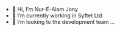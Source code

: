 - 👋 Hi, I’m Nur-E-Alam Jony
- 🌱 I’m currently working in Syftet Ltd
- 💞️ I’m looking to the development team ...

<!---
nuralam-syftet/nuralam-syftet is a ✨ special ✨ repository because its `README.md` (this file) appears on your GitHub profile.
You can click the Preview link to take a look at your changes.
--->
